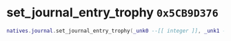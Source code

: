 # set_journal_entry_trophy `0x5CB9D376`

```lua
natives.journal.set_journal_entry_trophy(_unk0 --[[ integer ]], _unk1 --[[ integer ]])
```